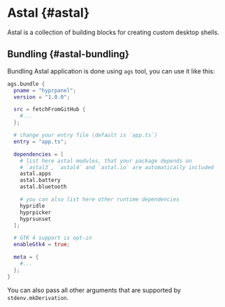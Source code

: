 # Astal {#astal}

Astal is a collection of building blocks for creating custom desktop shells.

## Bundling {#astal-bundling}

Bundling Astal application is done using `ags` tool, you can use it like this:

```nix
ags.bundle {
  pname = "hyprpanel";
  version = "1.0.0";

  src = fetchFromGitHub {
    #...
  };

  # change your entry file (default is `app.ts`)
  entry = "app.ts";

  dependencies = [
    # list here astal modules, that your package depends on
    # `astal3`, `astal4` and `astal.io` are automatically included
    astal.apps
    astal.battery
    astal.bluetooth

    # you can also list here other runtime dependencies
    hypridle
    hyprpicker
    hyprsunset
  ];

  # GTK 4 support is opt-in
  enableGtk4 = true;

  meta = {
    #...
  };
}
```

You can also pass all other arguments that are supported by `stdenv.mkDerivation`.
